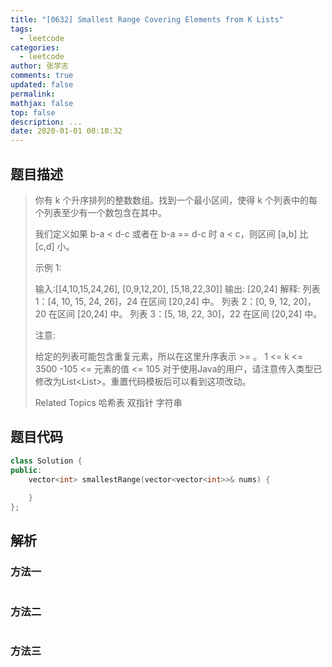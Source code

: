 ```yaml
---
title: "[0632] Smallest Range Covering Elements from K Lists"
tags:
  - leetcode
categories:
  - leetcode
author: 张学志
comments: true
updated: false
permalink:
mathjax: false
top: false
description: ...
date: 2020-01-01 00:10:32
---
```


## 题目描述

> 你有 k 个升序排列的整数数组。找到一个最小区间，使得 k 个列表中的每个列表至少有一个数包含在其中。 
> 
> 我们定义如果 b-a < d-c 或者在 b-a == d-c 时 a < c，则区间 [a,b] 比 [c,d] 小。 
> 
> 示例 1: 
> 
> 
> 输入:[[4,10,15,24,26], [0,9,12,20], [5,18,22,30]]
> 输出: [20,24]
> 解释: 
> 列表 1：[4, 10, 15, 24, 26]，24 在区间 [20,24] 中。
> 列表 2：[0, 9, 12, 20]，20 在区间 [20,24] 中。
> 列表 3：[5, 18, 22, 30]，22 在区间 [20,24] 中。
> 
> 
> 注意: 
> 
> 
> 给定的列表可能包含重复元素，所以在这里升序表示 >= 。 
> 1 <= k <= 3500 
> -105 <= 元素的值 <= 105 
> 对于使用Java的用户，请注意传入类型已修改为List<List<Integer>>。重置代码模板后可以看到这项改动。 
> 
> Related Topics 哈希表 双指针 字符串

## 题目代码

```cpp
class Solution {
public:
    vector<int> smallestRange(vector<vector<int>>& nums) {
        
    }
};
```

## 解析

### 方法一

```cpp

```

### 方法二

```cpp

```

### 方法三

```cpp

```

